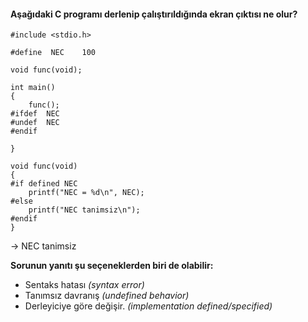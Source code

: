 #### Aşağıdaki C programı derlenip çalıştırıldığında ekran çıktısı ne olur?

```
#include <stdio.h>

#define  NEC	100

void func(void);

int main()
{
	func();
#ifdef  NEC
#undef  NEC
#endif

}

void func(void)
{
#if defined NEC
	printf("NEC = %d\n", NEC);
#else
	printf("NEC tanimsiz\n");
#endif
}
```
-> NEC tanimsiz


**Sorunun yanıtı şu seçeneklerden biri de olabilir:**
+ Sentaks hatası *(syntax error)*
+ Tanımsız davranış *(undefined behavior)*
+ Derleyiciye göre değişir. _(implementation defined/specified)_
